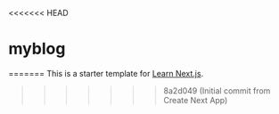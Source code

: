 <<<<<<< HEAD
# myblog
=======
This is a starter template for [Learn Next.js](https://nextjs.org/learn).
>>>>>>> 8a2d049 (Initial commit from Create Next App)
